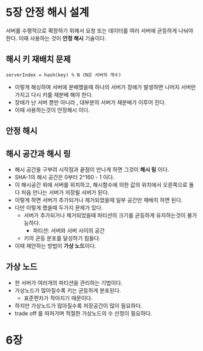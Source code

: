 # 5장 안정 해시 설계

서버를 수평적으로 확장하기 위해서 요청 또는 데이터를 여러 서버에 균등하게 나눠야 한다. 이때 사용하는 것이 **안정 해시** 기술이다.

## 해시 키 재배치 문제

```
serverIndex = hash(key) % N (N은 서버의 개수)
```
- 이렇게 해싱하여 서버에 분배했을때 하나의 서버가 장애가 발생하면 나머지 서버만 가지고 다시 키를 재분배 해야 한다.
- 장애가 난 서버 뿐만 아니라 , 대부분의 서버가 재분배가 이루어 진다.
- 이때 사용하는것이 안정해시 이다.

## 안정 해시

## 해시 공간과 해시 링

- 해시 공간을 구부려 시작점과 끝점이 만나게 하면 그것이 **해시 링** 이다.
- SHA-1의 해시 공간은 0부터 2^160 - 1 이다.
- 이 해시공간 위에 서버를 위치하고, 해시함수에 의한 값의 위치에서 오른쪽으로 돌다 처음 만나는 서버가 저장될 서버가 된다.
- 이렇게 하면 서버가 추가되거나 제거되었을때 일부 공간만 재배치 하면 된다.
- 다만 이렇게 했을때 두가지 문제가 있다.
  - 서버가 추가되거나 제거되었을때 파티션의 크기를 균등하게 유지하는것이 불가능하다.
    - 파티션: 서버와 서버 사이의 공간
  - 키의 균등 분포를 달성하기 힘들다.
- 이때 제안하는 방법이 **가상 노드**이다.

## 가상 노드

- 한 서버가 여러개의 파티션을 관리하는 기법이다.
- 가상노드가 많아질수록 키는 균등하게 분포된다.
  - 표준편차가 작아지기 때문이다.
- 하지만 가상노드가 많아질수록 저장공간이 많이 필요하다.
- trade off 를 따져가며 적절한 가상노드의 수 산정이 필요하다. 


# 6장 
